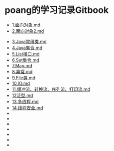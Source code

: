 # poang的学习记录Gitbook

* [1.面向对象.md](1.面向对象.md)
* [2.面向对象2.md](2.面向对象2.md)

- [3.Java常用类.md](3.Java常用类.md)
- [4.Java集合.md](4.Java集合.md)
- [5.List接口.md](5.List接口.md)
- [6.Set集合.md](6.Set集合.md)
- [7.Map.md](7.Map.md)
- [8.异常.md](8.异常.md)
- [9.File类.md](9.File类.md)
- [10.IO.md](10.IO.md)
- [11.缓冲流、转换流、序列流、打印流.md](11.缓冲流、转换流、序列流、打印流.md)
- [12泛型.md](12泛型.md)
- [13.多线程.md](13.多线程.md)
- [14.线程安全.md](14.线程安全.md)
- []()
- []()
- []()
- []()
- []()
- []()
- 

